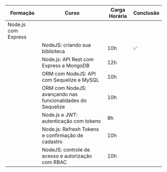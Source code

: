 |      Formação       |                                 Curso                                  | Carga Horária | Conclusão |
| ------------------- | ---------------------------------------------------------------------- | ------------- | --------- |
| Node.js com Express |                                                                        |               |           |
|                     | NodeJS: criando sua biblioteca                                         | 10h           | ✅        |
|                     | Node.js: API Rest com Express e MongoDB                                | 12h           |           |
|                     | ORM com NodeJS: API com Sequelize e MySQL                              | 10h           |           |
|                     | ORM com NodeJS: avançando nas funcionalidades do Sequelize             | 10h           |           |
|                     | Node.js e JWT: autenticação com tokens                                 | 8h            |           |
|                     | Node.js: Refresh Tokens e confirmação de cadastro                      | 10h           |           |
|                     | NodeJS: controle de acesso e autorização com RBAC                      | 10h           |           |